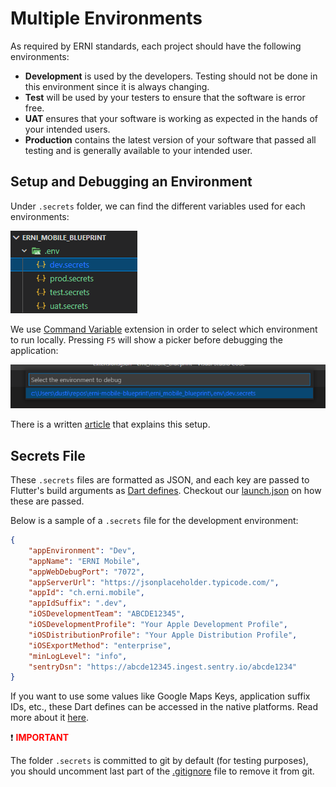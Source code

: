# Multiple Environments

As required by ERNI standards, each project should have the following environments:
- **Development** is used by the developers. Testing should not be done in this environment since it is always changing.
- **Test** will be used by your testers to ensure that the software is error free.
- **UAT** ensures that your software is working as expected in the hands of your intended users.
- **Production** contains the latest version of your software that passed all testing and is generally available to your intended user.

## Setup and Debugging an Environment

Under `.secrets` folder, we can find the different variables used for each environments:

![image.png](.attachments/environments.png)

We use [Command Variable](https://marketplace.visualstudio.com/items?itemName=rioj7.command-variable) extension in order to select which environment to run locally. Pressing `F5` will show a picker before debugging the application:

![image.png](.attachments/environments_run.png)

There is a written [article](https://medium.com/@dustincatap/app-environments-in-flutter-and-visual-studio-code-fd956daf9802) that explains this setup.

## Secrets File

These `.secrets` files are formatted as JSON, and each key are passed to Flutter's build arguments as [Dart defines](https://dartcode.org/docs/using-dart-define-in-flutter/). Checkout our [launch.json](../erni_mobile/.vscode/launch.json) on how these are passed.

Below is a sample of a `.secrets` file for the development environment:

```json
{
    "appEnvironment": "Dev",
    "appName": "ERNI Mobile",
    "appWebDebugPort": "7072",
    "appServerUrl": "https://jsonplaceholder.typicode.com/",
    "appId": "ch.erni.mobile",
    "appIdSuffix": ".dev",
    "iOSDevelopmentTeam": "ABCDE12345",
    "iOSDevelopmentProfile": "Your Apple Development Profile",
    "iOSDistributionProfile": "Your Apple Distribution Profile",
    "iOSExportMethod": "enterprise",
    "minLogLevel": "info",
    "sentryDsn": "https://abcde12345.ingest.sentry.io/abcde1234"
}
```

If you want to use some values like Google Maps Keys, application suffix IDs, etc., these Dart defines can be accessed in the native platforms. Read more about it [here](https://itnext.io/flutter-1-17-no-more-flavors-no-more-ios-schemas-command-argument-that-solves-everything-8b145ed4285d).

:exclamation: **<span style="color: red">IMPORTANT</span>**

The folder `.secrets` is committed to git by default (for testing purposes), you should uncomment last part of the [.gitignore](../erni_mobile/.gitignore) file to remove it from git.